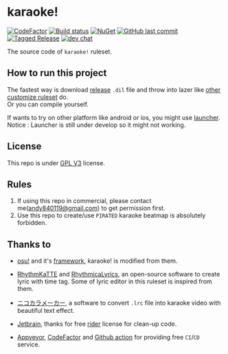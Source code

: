 # karaoke!
[![CodeFactor](https://www.codefactor.io/repository/github/karaoke-dev/karaoke/badge)](https://www.codefactor.io/repository/github/karaoke-dev/karaoke)
[![Build status](https://ci.appveyor.com/api/projects/status/07ytm0sei6l5oy08?svg=true)](https://ci.appveyor.com/project/andy840119/karaoke)
[![NuGet](https://img.shields.io/badge/月子我婆-passed-ff69b4.svg)](https://github.com/karaoke-dev/karaoke)
[![GitHub last commit](https://img.shields.io/github/last-commit/karaoke-dev/karaoke)](https://github.com/karaoke-dev/karaoke/releases)
[![Tagged Release](https://github.com/karaoke-dev/karaoke/workflows/Tagged%20Release/badge.svg)](https://github.com/karaoke-dev/karaoke/releases)
[![dev chat](https://discordapp.com/api/guilds/299006062323826688/widget.png?style=shield)](https://discord.gg/ga2xZXk)


The source code of `karaoke!` ruleset.

## How to run this project

The fastest way is download [release](https://github.com/karaoke-dev/karaoke/releases) `.dil` file and throw into lazer like [other customize ruleset](https://github.com/LumpBloom7/sentakki/wiki/Ruleset-installation-guide) do.    
Or you can compile yourself.

If wants to try on other platform like android or ios, you might use [launcher](https://github.com/karaoke-dev/launcher).    
Notice : Launcher is still under develop so it might not working.

## License

This repo is under [GPL V3](LICENSE) license.

## Rules

1. If using this repo in commercial, please contact me(andy840119@gmail.com) to get permission first.
2. Use this repo to create/use `PIRATED` karaoke beatmap is absolutely forbidden.

## Thanks to

- [osu!](https://github.com/ppy/osu) and it's [framework](https://github.com/ppy/osu-framework), karaoke! is modified from them.

- [RhythmKaTTE](http://juna-idler.blogspot.com/2016/05/rhythmkatte-version-01.html) and [RhythmicaLyrics](http://suwa.pupu.jp/RhythmicaLyrics.html), an open-source software to create lyric with time tag.
Some of lyric editor in this ruleset is inspired from them.

- [ニコカラメーカー](http://shinta0806be.ldblog.jp/tag/%E3%83%8B%E3%82%B3%E3%82%AB%E3%83%A9%E3%83%A1%E3%83%BC%E3%82%AB%E3%83%BC), a software to convert `.lrc` file into karaoke video with beautiful text effect.

- [Jetbrain](https://www.jetbrains.com/?from=osu-karaoke), thanks for free [rider](https://www.jetbrains.com/rider/) license for clean-up code.

- [Appveyor](https://www.appveyor.com/), [CodeFactor](https://www.codefactor.io/) and [Github action](https://github.com/features/actions) for providing free `CI`/`CD` service.
